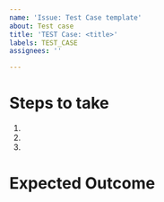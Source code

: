 ```yaml
---
name: 'Issue: Test Case template'
about: Test case
title: 'TEST Case: <title>'
labels: TEST_CASE
assignees: ''

---
```


# Steps to take
1.
2.
3.
# Expected Outcome
